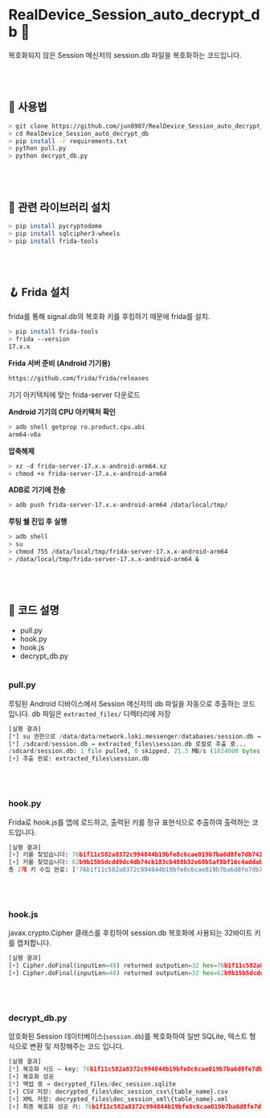 # RealDevice_Session_auto_decrypt_db 🔐

복호화되지 않은 Session 메신저의 session.db 파일을 복호화하는 코드입니다.

<br><br>

## 🧪 사용법

```bash
> git clone https://github.com/jun8907/RealDevice_Session_auto_decrypt_db.git
> cd RealDevice_Session_auto_decrypt_db
> pip install -r requirements.txt
> python pull.py
> python decrypt_db.py
```

<br><br>

## 📖 관련 라이브러리 설치

```bash
> pip install pycryptodome
> pip install sqlcipher3-wheels
> pip install frida-tools
```

<br><br>
## 🪝 Frida 설치
frida를 통해 signal.db의 복호화 키를 후킹하기 때문에 frida를 설치.
```bash
> pip install frida-tools
> frida --version
17.x.x
```

**Frida 서버 준비 (Android 기기용)**
```bash
https://github.com/frida/frida/releases
```
기기 아키텍처에 맞는 frida-server 다운로드

**Android 기기의 CPU 아키텍처 확인**
```bash
> adb shell getprop ro.product.cpu.abi
arm64-v8a
```

**압축해제**
```bash
> xz -d frida-server-17.x.x-android-arm64.xz
> chmod +x frida-server-17.x.x-android-arm64
```

**ADB로 기기에 전송**
```bash
> adb push frida-server-17.x.x-android-arm64 /data/local/tmp/
```

**루팅 쉘 진입 후 실행**
```bash
> adb shell
> su
> chmod 755 /data/local/tmp/frida-server-17.x.x-android-arm64
> /data/local/tmp/frida-server-17.x.x-android-arm64 &
```

<br><br>

## 🔧 코드 설명

- pull.py
- hook.py
- hook.js
- decrypt_db.py
<br><br>
### pull.py

루팅된 Android 디바이스에서 Session 메신저의 db 파일을 자동으로 추출하는 코드입니다.
db 파일은 `extracted_files/` 디렉터리에 저장

```python
[실행 결과]
[*] su 권한으로 /data/data/network.loki.messenger/databases/session.db → /sdcard/session.db 복사 중...
[*] /sdcard/session.db → extracted_files\session.db 로컬로 추출 중...
/sdcard/session.db: 1 file pulled, 0 skipped. 21.3 MB/s (1024000 bytes in 0.046s)
[+] 추출 완료: extracted_files\session.db
```

<br><br>
### hook.py

Frida로 hook.js를 앱에 로드하고, 출력된 키를 정규 표현식으로 추출하여 출력하는 코드입니다.

```python
[실행 결과]
[+] 키를 찾았습니다: 76b1f11c582a8372c994844b19bfe8c6cae019b7ba6d8fe7db7422696ca981b0
[+] 키를 찾았습니다: 62b9b15b5dcdd9dc4db74cb183cb488b32e68b5af8bf16c4addab22426f0c3ce
총 2개 키 수집 완료: ['76b1f11c582a8372c994844b19bfe8c6cae019b7ba6d8fe7db7422696ca981b0', '62b9b15b5dcdd9dc4db74cb183cb488b32e68b5af8bf16c4addab22426f0c3ce']
```

<br><br>
### hook.js

javax.crypto.Cipher 클래스를 후킹하여 session.db 복호화에 사용되는 32바이트 키를 캡처합니다.

```python
[실행 결과]
[+] Cipher.doFinal(inputLen=48) returned outputLen=32 hex=76b1f11c582a8372c994844b19bfe8c6cae019b7ba6d8fe7db7422696ca981b0
[+] Cipher.doFinal(inputLen=48) returned outputLen=32 hex=62b9b15b5dcdd9dc4db74cb183cb488b32e68b5af8bf16c4addab22426f0c3ce
```

<br><br>
### decrypt_db.py

암호화된 Session 데이터베이스(`session.db`)를 복호화하여 일반 SQLite, 텍스트 형식으로 변환 및 저장해주는 코드 입니다.

```python
[실행 결과]
[*] 복호화 시도 – key: 76b1f11c582a8372c994844b19bfe8c6cae019b7ba6d8fe7db7422696ca981b0
[+] 복호화 성공
[*] 백업 중 → decrypted_files/dec_session.sqlite
[+] CSV 저장: decrypted_files\dec_session_csv\{table_name}.csv
[+] XML 저장: decrypted_files\dec_session_xml\{table_name}.xml
[+] 최종 복호화 성공 키: 76b1f11c582a8372c994844b19bfe8c6cae019b7ba6d8fe7db7422696ca981b0
```

